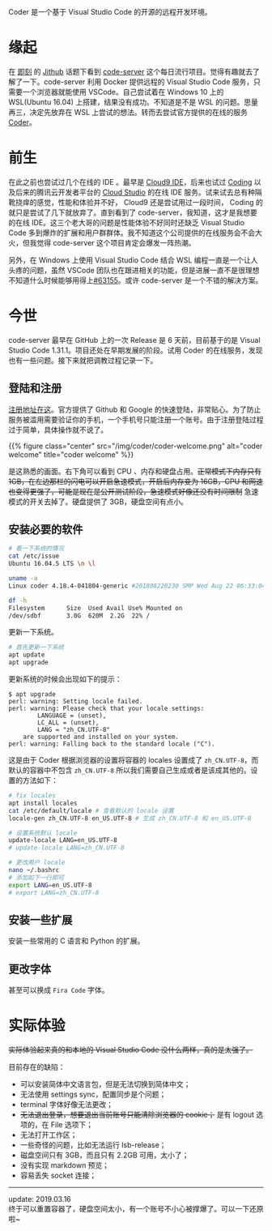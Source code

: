 Coder 是一个基于 Visual Studio Code 的开源的远程开发环境。
<!--more-->
# 缘起  
在 [即刻](https://web.okjike.com/) 的 [Jithub](https://web.okjike.com/topic/55e02198dcef9f0e00d7b3c3/official) 话题下看到 [code-server](https://github.com/codercom/code-server) 这个每日流行项目。觉得有趣就去了解了一下。code-server 利用 Docker 提供远程的 Visual Studio Code 服务，只需要一个浏览器就能使用 VSCode。自己尝试着在 Windows 10 上的 WSL(Ubuntu 16.04) 上搭建，结果没有成功。不知道是不是 WSL 的问题。思量再三，决定先放弃在 WSL 上尝试的想法。转而去尝试官方提供的在线的服务 [Coder](https://coder.com/signup)。  

# 前生  
在此之前也尝试过几个在线的 IDE 。最早是 [Cloud9 IDE](https://c9.io/login)，后来也试过 [Coding](https://coding.net/) 以及后来的腾讯云开发者平台的 [Cloud Studio](https://studio.dev.tencent.com/) 的在线 IDE 服务。试来试去总有种隔靴挠痒的感觉，性能和体验并不好， Cloud9 还是尝试用过一段时间， Coding 的就只是尝试了几下就放弃了。直到看到了 code-server，我知道，这才是我想要的在线 IDE。这三个老大哥的问题是性能体验不好同时还缺乏 Visual Studio Code 多到爆炸的扩展和用户群群体。我不知道这个公司提供的在线服务会不会大火，但我觉得 code-server 这个项目肯定会爆发一阵热潮。  

另外，在 Windows 上使用 Visual Studio Code 结合 WSL 编程一直是一个让人头疼的问题，虽然 VSCode 团队也在跟进相关的功能，但是进展一直不是很理想不知道什么时候能够用得上[#63155](https://github.com/Microsoft/vscode/issues/63155)。或许 code-server 是一个不错的解决方案。

# 今世  
code-server 最早在 GitHub 上的一次 Release 是 6 天前，目前基于的是 Visual Studio Code 1.31.1。项目还处在早期发展的阶段。试用 Coder 的在线服务，发现也有一些问题。接下来就把调教过程记录一下。

## 登陆和注册  
[注册地址在这](https://coder.com/signup)。官方提供了 Github 和 Google 的快速登陆，非常贴心。为了防止服务被滥用需要验证你的手机，一个手机号只能注册一个账号。由于注册登陆过程过于简单，具体操作就不说了。  

{{% figure class="center" src="/img/coder/coder-welcome.png" alt="coder welcome" title="coder welcome" %}}

是这熟悉的画面。右下角可以看到 CPU 、内存和硬盘占用。~~正常模式下内存只有 1GB，在左边那栏的闪电可以开启急速模式，开启后内存变为 16GB，CPU 和网速也变得更强了，可能是现在是公开测试阶段，急速模式好像还没有时间限制~~ 急速模式的开关去掉了。硬盘提供了 3GB，硬盘空间有点小。

## 安装必要的软件  

``` bash
# 看一下系统的情况 
cat /etc/issue
Ubuntu 16.04.5 LTS \n \l

uname -a
Linux coder 4.18.4-041804-generic #201808220230 SMP Wed Aug 22 06:33:04 UTC 2018 x86_64 x86_64 x86_64 GNU/Linux

df -h
Filesystem      Size  Used Avail Use% Mounted on
/dev/sdbf       3.0G  620M  2.2G  22% /
```

更新一下系统。
``` bash
# 首先更新一下系统
apt update
apt upgrade
```
更新系统的时候会出现如下的提示：
``` shell
$ apt upgrade
perl: warning: Setting locale failed.
perl: warning: Please check that your locale settings:
        LANGUAGE = (unset),
        LC_ALL = (unset),
        LANG = "zh_CN.UTF-8"
    are supported and installed on your system.
perl: warning: Falling back to the standard locale ("C").
```
这是由于 Coder 根据浏览器的设置将容器的 locales 设置成了 `zh_CN.UTF-8`，而默认的容器中不包含 `zh_CN.UTF-8` 所以我们需要自己生成或者是该成其他的。设置的方法如下：
``` bash
# fix locales
apt install locales
cat /etc/default/locale # 查看默认的 locale 设置
locale-gen zh_CN.UTF-8 en_US.UTF-8 # 生成 zh_CN.UTF-8 和 en_US.UTF-8

# 设置系统默认 locale
update-locale LANG=en_US.UTF-8
# update-locale LANG=zh_CN.UTF-8

# 更改用户 locale
nano ~/.bashrc
# 添加如下一行即可
export LANG=en_US.UTF-8
# export LANG=zh_CN.UTF-8
```

## 安装一些扩展  

安装一些常用的 C 语言和 Python 的扩展。

## 更改字体

甚至可以换成 `Fira Code` 字体。

# 实际体验  

~~实际体验起来真的和本地的 Visual Studio Code 没什么两样，真的是太强了。~~

目前存在的缺陷：  
- 可以安装简体中文语言包，但是无法切换到简体中文；  
- 无法使用 settings sync，配置同步是个问题；  
- terminal 字体好像无法更改；  
- ~~无法退出登录，想要退出当前账号只能清除浏览器的 cookie；~~ 是有 logout 选项的，在 File 选项下；  
- 无法打开工作区；  
- 一些奇怪的问题，比如无法运行 lsb-release；  
- 磁盘空间只有 3GB，而且只有 2.2GB 可用，太小了；  
- 没有实现 markdown 预览；  
- 容易丢失 socket 连接；  

------  
update: 2019.03.16  
终于可以重置容器了，硬盘空间太小，有一个账号不小心被撑爆了。可以一下还原啦~  




